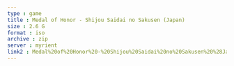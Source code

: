```yaml
---
type : game
title : Medal of Honor - Shijou Saidai no Sakusen (Japan)
size : 2.6 G
format : iso
archive : zip
server : myrient
link2 : Medal%20of%20Honor%20-%20Shijou%20Saidai%20no%20Sakusen%20%28Japan%29
---
```

